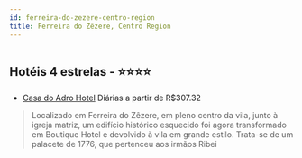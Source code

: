 ```yaml
---
id: ferreira-do-zezere-centro-region
title: Ferreira do Zêzere, Centro Region
---
```


<center><img src="http://photos.hotelbeds.com/giata/43/438441/438441a_hb_a_001.jpg" alt="" /></center>


## Hotéis 4 estrelas - ⭐️⭐️⭐️⭐️

-    [Casa do Adro Hotel](https://www.hurb.com/hoteis/ferreira-do-zezere/casa-do-adro-hotel-JNP-JP836430?cmp=18055) Diárias a partir de R$307.32
   > Localizado em Ferreira do Zêzere, em pleno centro da vila, junto à igreja matriz, um edifício histórico esquecido foi agora transformado em Boutique Hotel e devolvido à vila em grande estilo. Trata-se de um palacete de 1776, que pertenceu aos irmãos Ribei
